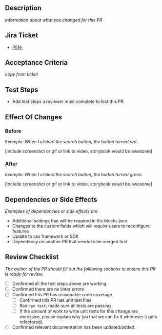 ## Description

_Information about what you changed for this PR_

## Jira Ticket

- [PEN-](https://arcpublishing.atlassian.net/browse/PEN-)

## Acceptance Criteria

_copy from ticket_

## Test Steps

- Add test steps a reviewer must complete to test this PR

## Effect Of Changes

### Before

_Example: When I clicked the search button, the button turned red._

[include screenshot or gif or link to video, storybook would be awesome]

### After

_Example: When I clicked the search button, the button turned green._

[include screenshot or gif or link to video, storybook would be awesome]

## Dependencies or Side Effects

_Examples of dependencies or side effects are:_

- Additional settings that will be required in the blocks.json
- Changes to the custom fields which will require users to reconfigure features
- Update to css framework or SDK
- Dependency on another PR that needs to be merged first

## Review Checklist

_The author of the PR should fill out the following sections to ensure this PR is ready for review._

- [ ] Confirmed all the test steps above are working
- [ ] Confirmed there are no linter errors
- [ ] Confirmed this PR has reasonable code coverage
  - [ ] Confirmed this PR has unit test files
  - [ ] Ran `npm test`, made sure all tests are passing
  - [ ] If the amount of work to write unit tests for this change are excessive,
        please explain why (so that we can fix it whenever it gets refactored).
- [ ] Confirmed relevant documentation has been updated/added.
